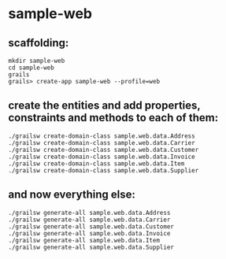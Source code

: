 # sample-web

## scaffolding:
```
mkdir sample-web
cd sample-web
grails
grails> create-app sample-web --profile=web
```

## create the entities and add properties, constraints and methods to each of them:
```
./grailsw create-domain-class sample.web.data.Address
./grailsw create-domain-class sample.web.data.Carrier
./grailsw create-domain-class sample.web.data.Customer
./grailsw create-domain-class sample.web.data.Invoice
./grailsw create-domain-class sample.web.data.Item
./grailsw create-domain-class sample.web.data.Supplier
```

## and now everything else:
```
./grailsw generate-all sample.web.data.Address
./grailsw generate-all sample.web.data.Carrier
./grailsw generate-all sample.web.data.Customer
./grailsw generate-all sample.web.data.Invoice
./grailsw generate-all sample.web.data.Item
./grailsw generate-all sample.web.data.Supplier
```
